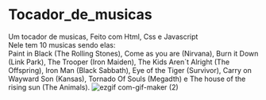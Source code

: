 # Tocador_de_musicas
Um tocador de musicas, Feito com Html, Css e Javascript
<BR>Nele tem 10 musicas sendo elas:
<br>Paint in Black (The Rolling Stones), Come as you are (Nirvana), Burn it Down (Link Park), The Trooper (Iron Maiden), The Kids Aren´t Alright (The Offspring), Iron Man (Black Sabbath), Eye of the Tiger (Survivor), Carry on Wayward Son (Kansas), Tornado Of Souls (Megadth) e The house of the rising sun (The Animals).
![ezgif com-gif-maker (2)](https://github.com/JLpensador/Tocador_de_musicas/assets/127153172/e529a1f1-be6a-494d-a760-c24460a04084)
